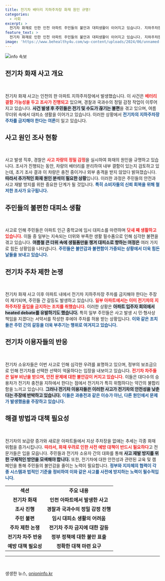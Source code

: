 ```yaml
---
title: 전기차 배터리 지하주차장 화재 원인 규명!
categories:
  - 사회
excerpt: >
  전기차 화재로 인한 인천 아파트 주민들의 불안과 대피생활이 이어지고 있습니다. 지하주차장에 전기차를 주차해야 한다는 논란과 갈등 속에서 대책 마련이 시급합니다. 클릭해 자세한 내용을 확인하세요!
feature_text: >
  전기차 화재로 인한 인천 아파트 주민들의 불안과 대피생활이 이어지고 있습니다. 지하주차장에 전기차를 주차해야 한다는 논란과 갈등 속에서 대책 마련이 시급합니다. 클릭해 자세한 내용을 확인하세요!
image: 'https://www.behealthy4u.com/wp-content/uploads/2024/06/unnamed-file.png'
---
```


<p><img src="https://www.behealthy4u.com/wp-content/uploads/2024/06/unnamed-file.png" alt="info 속보" /></p>

<h2 data-ke-size="size26">전기차 화재 사고 개요</h2>

<p data-ke-size="size16">&nbsp;</p>

<p>전기차 화재 사고는 인천의 한 아파트 지하주차장에서 발생했습니다. 이 사건은 <b><span style="color: #ee2323;">배터리 결함 가능성을 두고 조사가 진행되고</span></b> 있으며, 경찰과 국과수의 정밀 감정 작업이 이루어지고 있습니다. <b><span style="background-color: #21538527;">사건 발생 후 주민들은 전기 및 수도가 끊기는 불편</span></b>을 겪고 있으며, 여름 무더위 속에서 대피소 생활을 이어가고 있습니다. 이러한 상황에서 <b><span style="color: #1a5490;">전기차의 지하주차장 주차를 금지해야 한다는 여론</span></b>이 일고 있습니다.</p>

<h2 data-ke-size="size26">사고 원인 조사 현황</h2>

<p data-ke-size="size16">&nbsp;</p>

<p>사고 발생 직후, 경찰은 <b><span style="color: #ee2323;">사고 차량의 정밀 감정</span></b>을 실시하여 화재의 원인을 규명하고 있습니다. 조사가 진행되는 동안, 차량의 배터리를 분리하여 내부 결함이 있는지 검토하고 있는데, 초기 조사 결과 이 차량은 충전 중이거나 외부 충격을 받지 않았다 밝혀졌습니다. <b><span style="background-color: #21538527;">따라서 추가적인 화재 원인 분석이 필요한 상황</span></b>입니다. 이러한 과정은 주민들의 안전과 사고 재발 방지를 위한 중요한 단계가 될 것입니다. <b><span style="color: #1a5490;">특히 소비자들의 신뢰 회복을 위해 철저한 조사가 요구됩니다.</span></b></p>

<h2 data-ke-size="size26">주민들의 불편한 대피소 생활</h2>

<p data-ke-size="size16">&nbsp;</p>

<p>사고로 인해 주민들은 아파트 인근 중학교에 임시 대피소를 마련하며 <b><span style="color: #ee2323;">닷새 째 생활하고 있습니다.</span></b> 이들 중 일부는 지속되는 더위와 부족한 생활 필수품으로 인해 심각한 불편을 겪고 있습니다. <b><span style="background-color: #21538527;">여름철 큰 더위 속에 생필품만을 챙겨 대피소로 향하는 여정은</span></b> 여러 가지로 힘든 상황임을 나타냅니다. <b><span style="color: #1a5490;">주민들은 불안감과 불편함이 가중되는 상황에서 더욱 힘든 날들을 보내고 있습니다.</span></b></p>

<h2 data-ke-size="size26">전기차 주차 제한 논쟁</h2>

<p data-ke-size="size16">&nbsp;</p>

<p>전기차 화재 사고 이후 아파트 내에서 전기차 지하주차장 주차를 금지해야 한다는 주장이 제기되며, 주민들 간 갈등도 발생하고 있습니다. <b><span style="color: #ee2323;">일부 아파트에서는 이미 전기차의 지하주차장 출입을 금지하는 조치를 취했습니다.</span></b> 이러한 상황은 <b><span style="background-color: #21538527;">아파트 입주자 회의에서 heated debate를 유발하기도 했습니다.</span></b> 특히 일부 주민들은 사고 발생 시 민·형사상 책임을 지겠다는 서약서를 작성한 후에야 주차를 허용 받는 상황입니다. <b><span style="color: #1a5490;">이와 같은 조치들은 주민 간의 갈등을 더욱 부추기는 행위로 여겨지고 있습니다.</span></b></p>

<h2 data-ke-size="size26">전기차 이용자들의 반응</h2>

<p data-ke-size="size16">&nbsp;</p>

<p>전기차 소유자들은 이번 사고로 인해 심각한 우려를 표명하고 있으며, 정부의 보조금으로 인해 전기차를 선택한 선택이 억울하다는 입장을 내보이고 있습니다. <b><span style="color: #ee2323;">전기차 차주들은 일부 비난을 받으며, 안전 문제에 대한 불안감이 커지고 있습니다.</span></b> 이들은 대다수의 승용차가 전기차 충전을 지하에서 한다는 점에서 전기차가 특히 위험하다는 약간의 불합리함을 느끼고 있습니다. <b><span style="background-color: #21538527;">그러나 전기차 이용자들은 이러한 사고가 전기차의 안전성을 낮춘다는 주장에 반박하고 있습니다.</span></b> <b><span style="color: #1a5490;">이들은 과충전과 같은 이슈가 아닌, 다른 원인에서 문제가 발생했음을 주장하고 있습니다.</span></b></p>

<h2 data-ke-size="size26">해결 방법과 대책 필요성</h2>

<p data-ke-size="size16">&nbsp;</p>

<p>전기차의 보급량 증가와 새로운 아파트들에서 지상 주차장을 없애는 추세는 각종 화재 위험을 증가시킵니다. <b><span style="color: #ee2323;">따라서, 화재 우려로 인한 사전 예방 대책이 반드시 필요하다</span></b>고 전문가들은 입을 모읍니다. 주민들과 전기차 소유자 간의 대화를 통해 <b><span style="background-color: #21538527;">사고 재발 방지를 위한 구체적인 방안을 모색해야 합니다.</span></b> 또한, 전기차에 대한 안전성과 관련된 교육 및 캠페인을 통해 주민들의 불안감을 줄이는 노력이 필요합니다. <b><span style="color: #1a5490;">정부와 지자체의 협력이 각종 시스템과 법적인 기준을 정비하여 이와 같은 사고를 사전에 방지하는 노력이 필수적입니다.</span></b></p>

<table style="width: 100%;">
<tr>
<td style="text-align: center; height: 17px;"><b>섹션</b></td>
<td style="text-align: center; height: 17px;"><b>주요 내용</b></td>
</tr>
<tr>
<td style="text-align: center; height: 17px;"><b>전기차 화재</b></td>
<td style="text-align: center; height: 17px;"><b>인천 아파트에서 발생한 사고</b></td>
</tr>
<tr>
<td style="text-align: center; height: 17px;"><b>조사 진행</b></td>
<td style="text-align: center; height: 17px;"><b>경찰과 국과수의 정밀 감정 진행</b></td>
</tr>
<tr>
<td style="text-align: center; height: 17px;"><b>주민 불편</b></td>
<td style="text-align: center; height: 17px;"><b>임시 대피소 생활의 어려움</b></td>
</tr>
<tr>
<td style="text-align: center; height: 17px;"><b>주차 제한 논쟁</b></td>
<td style="text-align: center; height: 17px;"><b>전기차 주차 금지에 대한 갈등</b></td>
</tr>
<tr>
<td style="text-align: center; height: 17px;"><b>전기차 차주 반응</b></td>
<td style="text-align: center; height: 17px;"><b>정부 정책에 대한 불만 표출</b></td>
</tr>
<tr>
<td style="text-align: center; height: 17px;"><b>예방 대책 필요성</b></td>
<td style="text-align: center; height: 17px;"><b>정확한 대책 마련 요구</b></td>
</tr>
</table>

<hr />

<p data-ke-size="size16">&nbsp;</p>
생생한 뉴스, <a href="https://onioninfo.kr" rel="dofollow">onioninfo.kr</a>



